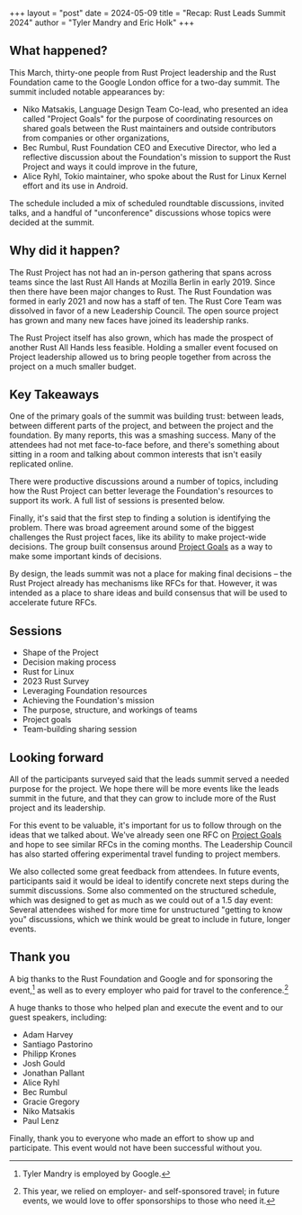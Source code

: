 +++
layout = "post"
date = 2024-05-09
title = "Recap: Rust Leads Summit 2024"
author = "Tyler Mandry and Eric Holk"
+++

## What happened?

This March, thirty-one people from Rust Project leadership and the Rust Foundation came to the Google London office for a two-day summit. The summit included notable appearances by:

* Niko Matsakis, Language Design Team Co-lead, who presented an idea called "Project Goals" for the purpose of coordinating resources on shared goals between the Rust maintainers and outside contributors from companies or other organizations,
* Bec Rumbul, Rust Foundation CEO and Executive Director, who led a reflective discussion about the Foundation's mission to support the Rust Project and ways it could improve in the future,
* Alice Ryhl, Tokio maintainer, who spoke about the Rust for Linux Kernel effort and its use in Android.

The schedule included a mix of scheduled roundtable discussions, invited talks, and a handful of "unconference" discussions whose topics were decided at the summit.

## Why did it happen?

The Rust Project has not had an in-person gathering that spans across teams since the last Rust All Hands at Mozilla Berlin in early 2019. Since then there have been major changes to Rust. The Rust Foundation was formed in early 2021 and now has a staff of ten. The Rust Core Team was dissolved in favor of a new Leadership Council. The open source project has grown and many new faces have joined its leadership ranks.

The Rust Project itself has also grown, which has made the prospect of another Rust All Hands less feasible. Holding a smaller event focused on Project leadership allowed us to bring people together from across the project on a much smaller budget.

## Key Takeaways

One of the primary goals of the summit was building trust: between leads, between different parts of the project, and between the project and the foundation. By many reports, this was a smashing success. Many of the attendees had not met face-to-face before, and there's something about sitting in a room and talking about common interests that isn't easily replicated online.

There were productive discussions around a number of topics, including how the Rust Project can better leverage the Foundation's resources to support its work. A full list of sessions is presented below.

Finally, it's said that the first step to finding a solution is identifying the problem. There was broad agreement around some of the biggest challenges the Rust project faces, like its ability to make project-wide decisions. The group built consensus around [Project Goals] as a way to make some important kinds of decisions.

By design, the leads summit was not a place for making final decisions – the Rust Project already has mechanisms like RFCs for that. However, it was intended as a place to share ideas and build consensus that will be used to accelerate future RFCs.

## Sessions

- Shape of the Project
- Decision making process
- Rust for Linux
- 2023 Rust Survey
- Leveraging Foundation resources
- Achieving the Foundation's mission
- The purpose, structure, and workings of teams
- Project goals
- Team-building sharing session

## Looking forward

All of the participants surveyed said that the leads summit served a needed purpose for the project. We hope there will be more events like the leads summit in the future, and that they can grow to include more of the Rust project and its leadership.

For this event to be valuable, it's important for us to follow through on the ideas that we talked about. We've already seen one RFC on [Project Goals] and hope to see similar RFCs in the coming months. The Leadership Council has also started offering experimental travel funding to project members.

We also collected some great feedback from attendees. In future events, participants said it would be ideal to identify concrete next steps during the summit discussions. Some also commented on the structured schedule, which was designed to get as much as we could out of a 1.5 day event: Several attendees wished for more time for unstructured "getting to know you" discussions, which we think would be great to include in future, longer events.

## Thank you

A big thanks to the Rust Foundation and Google and for sponsoring the event,[^employer] as well as to every employer who paid for travel to the conference.[^travel]

A huge thanks to those who helped plan and execute the event and to our guest speakers, including:

* Adam Harvey
* Santiago Pastorino
* Philipp Krones
* Josh Gould
* Jonathan Pallant
* Alice Ryhl
* Bec Rumbul
* Gracie Gregory
* Niko Matsakis
* Paul Lenz

Finally, thank you to everyone who made an effort to show up and participate. This event would not have been successful without you.

[^employer]: Tyler Mandry is employed by Google.

[^travel]: This year, we relied on employer- and self-sponsored travel; in future events, we would love to offer sponsorships to those who need it.

[Project Goals]: https://github.com/rust-lang/rfcs/pull/3614
